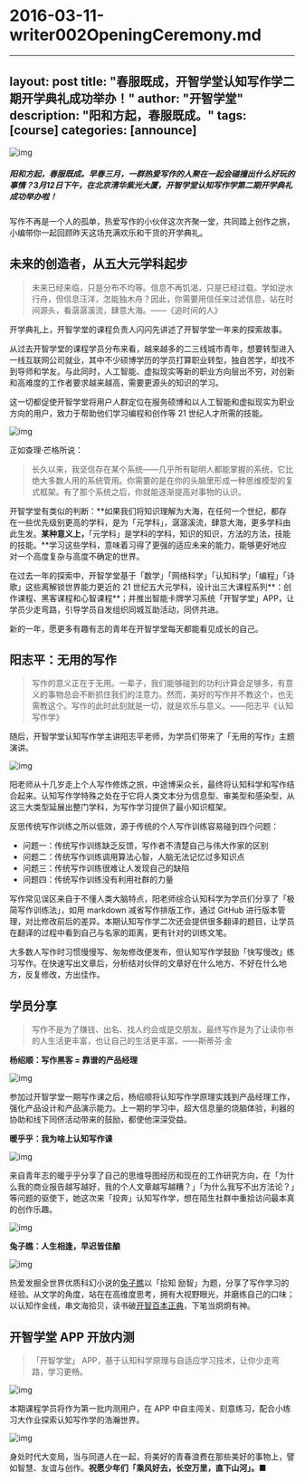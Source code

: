 # 2016-03-11-writer002OpeningCeremony.md

---
layout: post
title: "春服既成，开智学堂认知写作学二期开学典礼成功举办！"
author: "开智学堂"
description: "阳和方起，春服既成。"
tags: [course]
categories: [announce]
---

![img](http://7xnt32.com1.z0.glb.clouddn.com/2017-10-25-125658.jpg)

##### 阳和方起，春服既成。早春三月，一群热爱写作的人聚在一起会碰撞出什么好玩的事情？3月12日下午，在北京清华紫光大厦，开智学堂认知写作学第二期开学典礼成功举办啦！

写作不再是一个人的孤单，热爱写作的小伙伴这次齐聚一堂，共同踏上创作之旅，小编带你一起回顾昨天这场充满欢乐和干货的开学典礼。

## 未来的创造者，从五大元学科起步

> 未来已经来临，只是分布不均等。信息不再饥渴，只是已经过载。学如逆水行舟，但信息汪洋，怎能独木舟？因此，你需要用信任来过滤信息，站在时间源头，看潺潺溪流，肆意大海。——《追时间的人》

开学典礼上，开智学堂的课程负责人闪闪先讲述了开智学堂一年来的探索故事。

从过去开智学堂的课程学员分布来看，越来越多的二三线城市青年，想要转型进入一线互联网公司就业，其中不少硕博学历的学员打算职业转型，独自苦学，却找不到导师和学友。与此同时，人工智能、虚拟现实等新的职业方向层出不穷，对创新和高难度的工作者要求越来越高，需要更源头的知识的学习。

这一切都促使开智学堂将用户人群定位在服务硕博和以人工智能和虚拟现实为职业方向的用户，致力于帮助他们学习编程和创作等 21 世纪人才所需的技能。

![img](http://7xnt32.com1.z0.glb.clouddn.com/2017-10-25-125702.jpg)

正如查理·芒格所说：

> 长久以来，我坚信存在某个系统——几乎所有聪明人都能掌握的系统，它比绝大多数人用的系统管用。你需要的是在你的头脑里形成一种思维模型的复式框架。有了那个系统之后，你就能逐渐提高对事物的认识。

开智学堂有类似的判断：**如果我们将知识理解为大海，在任何一个世纪，都存在一些优先级别更高的学科，是为「元学科」，潺潺溪流，肆意大海，更多学科由此生发。**某种意义上，**「元学科」是学科的学科，知识的知识，方法的方法，技能的技能。**学习这些学科，意味着习得了更强的适应未来的能力，能够更好地应对一个高度复杂与高度不确定的世界。

在过去一年的探索中，开智学堂基于「数学」「网络科学」「认知科学」「编程」「诗歌」这些离解锁世界能力更近的 21 世纪五大元学科，设计出三大课程系列**：创作课程、黑客课程和心智课程**；并推出智能卡牌学习系统「开智学堂」APP，让学员少走弯路，引导学员自发组织同城互助活动，同侪共进。

新的一年，愿更多有趣有志的青年在开智学堂每天都能看见成长的自己。

## 阳志平：无用的写作

> 写作的意义正在于无用。一辈子，我们能够碰到的功利计算会足够多，有意义的事物总会不断抓住我们的注意力。然而，美好的写作并不教这个，也无需教这个。写作的此时此刻就是一切，就是欢乐与意义。——阳志平《认知写作学》

随后，开智学堂认知写作学主讲阳志平老师，为学员们带来了「无用的写作」主题演讲。

![img](http://7xnt32.com1.z0.glb.clouddn.com/2017-10-25-125706.jpg)

阳老师从十几岁走上个人写作修炼之旅，中途博采众长，最终将认知科学和写作结合起来。认知写作学特殊之处在于它将人类文本分为信息型、审美型和感染型，从这三大类型延展出整门学科，为写作学习提供了最小知识框架。

反思传统写作训练之所以低效，源于传统的个人写作训练容易碰到四个问题：

- 问题一：传统写作训练缺乏反馈，写作者不清楚自己与伟大作家的区别
- 问题二：传统写作训练调用算法心智，人脑无法记忆过多知识点
- 问题三：传统写作训练很难让人发现自己的缺陷
- 问题四：传统写作训练没有利用社群的力量

写作常见误区来自于不懂人类大脑特点，阳老师综合认知科学为学员们分享了「极简写作训练法」，如用 markdown 减省写作排版工作，通过 GitHub  进行版本管理，对比修改前后的差异。本期认知写作学二次还会提供很多翻译的题目，让学员在翻译的过程中看到自己与名家的距离，更有针对的训练文笔。

大多数人写作时习惯慢慢写、匆匆修改便发布，但认知写作学鼓励「快写慢改」练习写作。在快速写出文章后，分析结对伙伴的文章好在什么地方、不好在什么地方，反复修改，方出佳作。

## 学员分享

> 写作不是为了赚钱、出名、找人约会或是交朋友。最终写作是为了让读你书的人生活更丰富，也让自己的生活更丰富。——斯蒂芬·金

**杨绍顺：写作黑客 = 靠谱的产品经理**

![img](http://7xnt32.com1.z0.glb.clouddn.com/2017-10-25-125710.jpg)

参加过开智学堂一期写作课之后，杨绍顺将认知写作学原理实践到产品经理工作，强化产品设计和产品演示能力。上一期的学习中，超大信息量的烧脑体验，利器的协助和线下同侪活动带来的鼓励，都使他深深受益。

**暖乎乎：我为啥上认知写作课**

![img](http://7xnt32.com1.z0.glb.clouddn.com/2017-10-25-125714.jpg)

来自青年志的暖乎乎分享了自己的思维导图经历和现在的工作研究方向，在「为什么我的商业报告越写越好，我的个人文章越写越糟？」「为什么我写不出方法论？」等问题的驱使下，她这次来「投奔」认知写作学，想在陌生社群中重拾访问最本真的创作乐趣。

![img](http://7xnt32.com1.z0.glb.clouddn.com/2017-10-25-125717.jpg)

**兔子瞧：人生相逢，早迟皆佳酿**

![img](http://7xnt32.com1.z0.glb.clouddn.com/2017-10-25-125720.jpg)

热爱发掘全世界优质科幻小说的[兔子瞧](http://mp.weixin.qq.com/s?__biz=MzA4ODM4ODQ3MQ==&mid=401127511&idx=1&sn=e8fe01034bc1bc9ee477f49c0cc74dd5&3rd=MzA3MDU4NTYzMw==&scene=6#rd)以「拾知 励智」为题，分享了写作学习的经验。从文学的角度，站在在高维度思考，拥有大视野眼光，并磨练自己的口味；以认知作金线，串文海拾贝，读书破[开智百本正典](http://mp.weixin.qq.com/s?__biz=MzA4ODM4ODQ3MQ==&mid=402300399&idx=1&sn=aad3b32cbb3d00dbb5edc9bef25b5c25&3rd=MzA3MDU4NTYzMw==&scene=6#rd)，下笔当炯炯有神。

## 开智学堂 APP 开放内测

> 「开智学堂」 APP，基于认知科学原理与自适应学习技术，让你少走弯路，学习更畅。

![img](http://7xnt32.com1.z0.glb.clouddn.com/2017-10-25-125724.jpg)

本期课程学员将作为第一批内测用户，在 APP 中自主闯关、刻意练习，配合小练习大作业探索认知写作学的浩瀚世界。

![img](http://7xnt32.com1.z0.glb.clouddn.com/2017-10-25-125728.jpg)

身处时代大变局，当与同道人在一起，将美好的青春浪费在那些美好的事物上，譬如智慧、友谊与创作。**祝愿少年们「乘风好去，长空万里，直下山河」。**■


